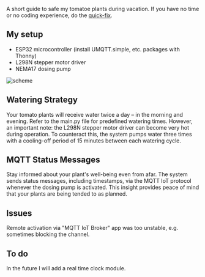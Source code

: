 A short guide to safe my tomatoe plants during vacation. 
If you have no time or no coding experience, do the [quick-fix](https://www.blumat.de/blumat-classic).

## My setup

- ESP32 microcontroller (install UMQTT.simple, etc. packages with Thonny)
- L298N stepper motor driver
- NEMA17 dosing pump

![scheme](https://github.com/fabianzott/home_automation_IoT/assets/85985274/92a8d620-06fe-4054-a97c-94909ba3a2c0)


## Watering Strategy
Your tomato plants will receive water twice a day – in the morning and evening. Refer to the main.py file for predefined watering times. However, an important note: the L298N stepper motor driver can become very hot during operation. To counteract this, the system pumps water three times with a cooling-off period of 15 minutes between each watering cycle.

## MQTT Status Messages
Stay informed about your plant's well-being even from afar. The system sends status messages, including timestamps, via the MQTT IoT protocol whenever the dosing pump is activated. This insight provides peace of mind that your plants are being tended to as planned.

## Issues
Remote activation via "MQTT IoT Broker" app was too unstable, e.g. sometimes blocking the channel.

## To do
In the future I will add a real time clock module.

